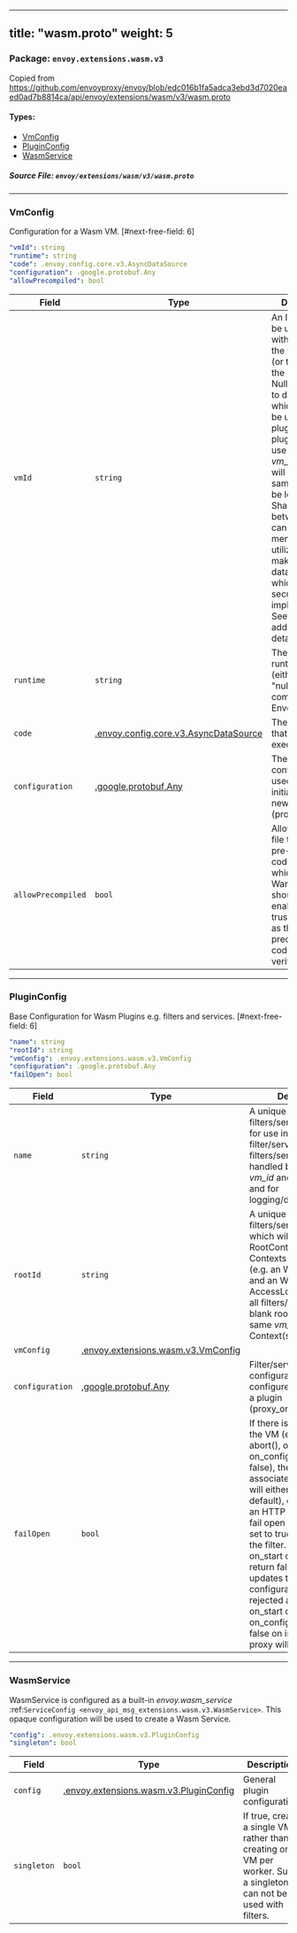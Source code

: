 
---
title: "wasm.proto"
weight: 5
---

<!-- Code generated by solo-kit. DO NOT EDIT. -->


### Package: `envoy.extensions.wasm.v3`  
Copied from https://github.com/envoyproxy/envoy/blob/edc016b1fa5adca3ebd3d7020eaed0ad7b8814ca/api/envoy/extensions/wasm/v3/wasm.proto


 
#### Types:


- [VmConfig](#vmconfig)
- [PluginConfig](#pluginconfig)
- [WasmService](#wasmservice)
  



##### Source File: `envoy/extensions/wasm/v3/wasm.proto`





---
### VmConfig

 
Configuration for a Wasm VM.
[#next-free-field: 6]

```yaml
"vmId": string
"runtime": string
"code": .envoy.config.core.v3.AsyncDataSource
"configuration": .google.protobuf.Any
"allowPrecompiled": bool

```

| Field | Type | Description | Default |
| ----- | ---- | ----------- |----------- | 
| `vmId` | `string` | An ID which will be used along with a hash of the wasm code (or the name of the registered Null VM plugin) to determine which VM will be used for the plugin. All plugins which use the same *vm_id* and code will use the same VM. May be left blank. Sharing a VM between plugins can reduce memory utilization and make sharing of data easier which may have security implications. See ref: "TODO: add ref" for details. |  |
| `runtime` | `string` | The Wasm runtime type (either "v8" or "null" for code compiled into Envoy). |  |
| `code` | [.envoy.config.core.v3.AsyncDataSource](../../../../config/core/v3/base.proto.sk/#asyncdatasource) | The Wasm code that Envoy will execute. |  |
| `configuration` | [.google.protobuf.Any](https://developers.google.com/protocol-buffers/docs/reference/csharp/class/google/protobuf/well-known-types/any) | The Wasm configuration used in initialization of a new VM (proxy_on_start). |  |
| `allowPrecompiled` | `bool` | Allow the wasm file to include pre-compiled code on VMs which support it. Warning: this should only be enable for trusted sources as the precompiled code is not verified. |  |




---
### PluginConfig

 
Base Configuration for Wasm Plugins e.g. filters and services.
[#next-free-field: 6]

```yaml
"name": string
"rootId": string
"vmConfig": .envoy.extensions.wasm.v3.VmConfig
"configuration": .google.protobuf.Any
"failOpen": bool

```

| Field | Type | Description | Default |
| ----- | ---- | ----------- |----------- | 
| `name` | `string` | A unique name for a filters/services in a VM for use in identifying the filter/service if multiple filters/services are handled by the same *vm_id* and *group_name* and for logging/debugging. |  |
| `rootId` | `string` | A unique ID for a set of filters/services in a VM which will share a RootContext and Contexts if applicable (e.g. an Wasm HttpFilter and an Wasm AccessLog). If left blank, all filters/services with a blank root_id with the same *vm_id* will share Context(s). |  |
| `vmConfig` | [.envoy.extensions.wasm.v3.VmConfig](../wasm.proto.sk/#vmconfig) |  |  |
| `configuration` | [.google.protobuf.Any](https://developers.google.com/protocol-buffers/docs/reference/csharp/class/google/protobuf/well-known-types/any) | Filter/service configuration used to configure or reconfigure a plugin (proxy_on_configuration). |  |
| `failOpen` | `bool` | If there is a fatal error on the VM (e.g. exception, abort(), on_start or on_configure return false), then all plugins associated with the VM will either fail closed (by default), e.g. by returning an HTTP 503 error, or fail open (if 'fail_open' is set to true) by bypassing the filter. Note: when on_start or on_configure return false during xDS updates the xDS configuration will be rejected and when on_start or on_configuration return false on initial startup the proxy will not start. |  |




---
### WasmService

 
WasmService is configured as a built-in *envoy.wasm_service* :ref:`ServiceConfig
<envoy_api_msg_extensions.wasm.v3.WasmService>`. This opaque configuration will be used to
create a Wasm Service.

```yaml
"config": .envoy.extensions.wasm.v3.PluginConfig
"singleton": bool

```

| Field | Type | Description | Default |
| ----- | ---- | ----------- |----------- | 
| `config` | [.envoy.extensions.wasm.v3.PluginConfig](../wasm.proto.sk/#pluginconfig) | General plugin configuration. |  |
| `singleton` | `bool` | If true, create a single VM rather than creating one VM per worker. Such a singleton can not be used with filters. |  |





<!-- Start of HubSpot Embed Code -->
<script type="text/javascript" id="hs-script-loader" async defer src="//js.hs-scripts.com/5130874.js"></script>
<!-- End of HubSpot Embed Code -->
